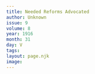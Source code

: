 ```yaml
---
title: Needed Reforms Advocated
author: Unknown
issue: 9
volume: 8
year: 1916
month: 31
day: V
tags:
layout: page.njk
image:
---
```

